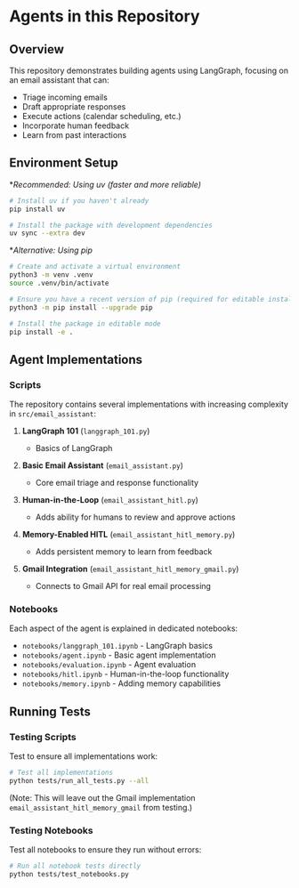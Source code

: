# Agents in this Repository

## Overview

This repository demonstrates building agents using LangGraph, focusing on an email assistant that can:

- Triage incoming emails
- Draft appropriate responses
- Execute actions (calendar scheduling, etc.)
- Incorporate human feedback
- Learn from past interactions

## Environment Setup

**Recommended: Using uv (faster and more reliable)*

```bash
# Install uv if you haven't already
pip install uv

# Install the package with development dependencies
uv sync --extra dev
```

**Alternative: Using pip*

```bash
# Create and activate a virtual environment
python3 -m venv .venv
source .venv/bin/activate

# Ensure you have a recent version of pip (required for editable installs with pyproject.toml)
python3 -m pip install --upgrade pip

# Install the package in editable mode
pip install -e .
```

## Agent Implementations

### Scripts

The repository contains several implementations with increasing complexity in `src/email_assistant`:

1. **LangGraph 101** (`langgraph_101.py`)
   - Basics of LangGraph

2. **Basic Email Assistant** (`email_assistant.py`)
   - Core email triage and response functionality

3. **Human-in-the-Loop** (`email_assistant_hitl.py`)
   - Adds ability for humans to review and approve actions

4. **Memory-Enabled HITL** (`email_assistant_hitl_memory.py`)
   - Adds persistent memory to learn from feedback

5. **Gmail Integration** (`email_assistant_hitl_memory_gmail.py`)
   - Connects to Gmail API for real email processing

### Notebooks

Each aspect of the agent is explained in dedicated notebooks:

- `notebooks/langgraph_101.ipynb` - LangGraph basics
- `notebooks/agent.ipynb` - Basic agent implementation
- `notebooks/evaluation.ipynb` - Agent evaluation
- `notebooks/hitl.ipynb` - Human-in-the-loop functionality
- `notebooks/memory.ipynb` - Adding memory capabilities

## Running Tests

### Testing Scripts

Test to ensure all implementations work:

```bash
# Test all implementations
python tests/run_all_tests.py --all
```

(Note: This will leave out the Gmail implementation `email_assistant_hitl_memory_gmail` from testing.)

### Testing Notebooks

Test all notebooks to ensure they run without errors:

```bash
# Run all notebook tests directly
python tests/test_notebooks.py
```
